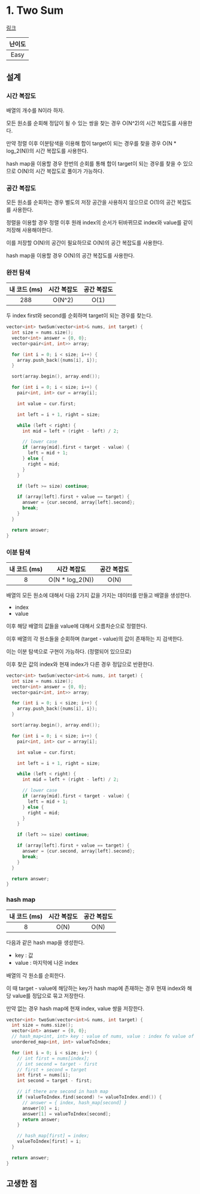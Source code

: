 # 1. Two Sum

[링크](https://leetcode.com/problems/two-sum/)

| 난이도 |
| :----: |
|  Easy  |

## 설계

### 시간 복잡도

배열의 개수를 N이라 하자.

모든 원소를 순회해 정답이 될 수 있는 쌍을 찾는 경우 O(N^2)의 시간 복잡도를 사용한다.

만약 정렬 이후 이분탐색을 이용해 합이 target이 되는 경우를 찾을 경우 O(N \* log_2(N))의 시간 복잡도를 사용한다.

hash map을 이용할 경우 한번의 순회를 통해 합이 target이 되는 경우를 찾을 수 있으므로 O(N)의 시간 복잡도로 풀이가 가능하다.

### 공간 복잡도

모든 원소를 순회하는 경우 별도의 저장 공간을 사용하지 않으므로 O(1)의 공간 복잡도를 사용한다.

정렬을 이용할 경우 정렬 이후 원래 index의 순서가 뒤바뀌므로 index와 value를 같이 저장해 사용해야한다.

이를 저장할 O(N)의 공간이 필요하므로 O(N)의 공간 복잡도를 사용한다.

hash map을 이용할 경우 O(N)의 공간 복잡도를 사용한다.

### 완전 탐색

| 내 코드 (ms) | 시간 복잡도 | 공간 복잡도 |
| :----------: | :---------: | :---------: |
|     288      |   O(N^2)    |    O(1)     |

두 index first와 second를 순회하며 target이 되는 경우를 찾는다.

```cpp
vector<int> twoSum(vector<int>& nums, int target) {
  int size = nums.size();
  vector<int> answer = {0, 0};
  vector<pair<int, int>> array;

  for (int i = 0; i < size; i++) {
    array.push_back({nums[i], i});
  }

  sort(array.begin(), array.end());

  for (int i = 0; i < size; i++) {
    pair<int, int> cur = array[i];

    int value = cur.first;

    int left = i + 1, right = size;

    while (left < right) {
      int mid = left + (right - left) / 2;

      // lower case
      if (array[mid].first < target - value) {
        left = mid + 1;
      } else {
        right = mid;
      }
    }

    if (left >= size) continue;

    if (array[left].first + value == target) {
      answer = {cur.second, array[left].second};
      break;
    }
  }

  return answer;
}
```

### 이분 탐색

| 내 코드 (ms) |   시간 복잡도    | 공간 복잡도 |
| :----------: | :--------------: | :---------: |
|      8       | O(N \* log_2(N)) |    O(N)     |

배열의 모든 원소에 대해서 다음 2가지 값을 가지는 데이터를 만들고 배열을 생성한다.

- index
- value

이후 해당 배열의 값들을 value에 대해서 오름차순으로 정렬한다.

이후 배열의 각 원소들을 순회하며 (target - value)의 값이 존재하는 지 검색한다.

이는 이분 탐색으로 구현이 가능하다. (정렬되어 있으므로)

이후 찾은 값의 index와 현재 index가 다른 경우 정답으로 반환한다.

```cpp
vector<int> twoSum(vector<int>& nums, int target) {
  int size = nums.size();
  vector<int> answer = {0, 0};
  vector<pair<int, int>> array;

  for (int i = 0; i < size; i++) {
    array.push_back({nums[i], i});
  }

  sort(array.begin(), array.end());

  for (int i = 0; i < size; i++) {
    pair<int, int> cur = array[i];

    int value = cur.first;

    int left = i + 1, right = size;

    while (left < right) {
      int mid = left + (right - left) / 2;

      // lower case
      if (array[mid].first < target - value) {
        left = mid + 1;
      } else {
        right = mid;
      }
    }

    if (left >= size) continue;

    if (array[left].first + value == target) {
      answer = {cur.second, array[left].second};
      break;
    }
  }

  return answer;
}
```

### hash map

| 내 코드 (ms) | 시간 복잡도 | 공간 복잡도 |
| :----------: | :---------: | :---------: |
|      8       |    O(N)     |    O(N)     |

다음과 같은 hash map을 생성한다.

- key : 값
- value : 마지막에 나온 index

배열의 각 원소를 순회한다.

이 때 target - value에 해당하는 key가 hash map에 존재하는 경우 현재 index와 해당 value를 정답으로 묶고 저장한다.

만약 없는 경우 hash map에 현재 index, value 쌍을 저장한다.

```cpp
vector<int> twoSum(vector<int>& nums, int target) {
  int size = nums.size();
  vector<int> answer = {0, 0};
  // hash_map<int, int> key : value of nums, value : index fo value of nums
  unordered_map<int, int> valueToIndex;

  for (int i = 0; i < size; i++) {
    // int first = nums[index];
    // int second = target - first
    // first + second = target
    int first = nums[i];
    int second = target - first;

    // if there are second in hash map
    if (valueToIndex.find(second) != valueToIndex.end()) {
      // answer = { index, hash_map[second] }
      answer[0] = i;
      answer[1] = valueToIndex[second];
      return answer;
    }

    // hash_map[first] = index;
    valueToIndex[first] = i;
  }

  return answer;
}
```

## 고생한 점
